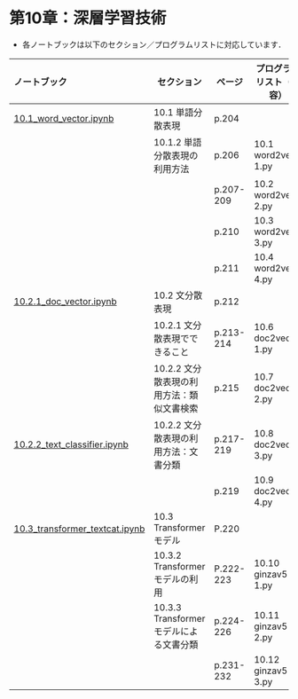 # 第10章：深層学習技術

*   各ノートブックは以下のセクション／プログラムリストに対応しています．

    

| ノートブック    | セクション             | ページ  | プログラムリスト（内容）           |
| :------------ | ---------- | --------- | ------------ |
| [10.1_word_vector.ipynb](./10.1_word_vector.ipynb) | 10.1 単語分散表現                         | p.204     |                          |
|                                                              | 10.1.2 単語分散表現の利用方法             | p.206     | 10.1 word2vec-1.py       |
|                                                              |                                           | p.207-209 | 10.2 word2vec-2.py       |
|                                                              |                                           | p.210     | 10.3 word2vec-3.py       |
|                                                              |                                           | p.211     | 10.4 word2vec-4.py       |
| [10.2.1_doc_vector.ipynb](./10.2.1_doc_vector.ipynb) | 10.2 文分散表現                           | p.212     |                          |
|                                                              | 10.2.1 文分散表現でできること             | p.213-214 | 10.6 doc2vec-1.py        |
|                                                              | 10.2.2 文分散表現の利用方法：類似文書検索 | p.215     | 10.7 doc2vec-2.py        |
| [10.2.2_text_classifier.ipynb](./10.2.2_text_classifier.ipynb) | 10.2.2 文分散表現の利用方法：文書分類     | p.217-219 | 10.8 doc2vec-3.py        |
|                                                              |                                           | p.219     | 10.9 doc2vec-4.py        |
| [10.3_transformer_textcat.ipynb](./10.3_transformer_textcat.ipynb) | 10.3 Transformerモデル                    | P.220     |                          |
|                                                              | 10.3.2 Transformerモデルの利用            | P.222-223 | 10.10 ginzav5-1.py       |
|                                                              | 10.3.3 Transformerモデルによる文書分類    | p.224-226 | 10.11 ginzav5-2.py       |
|                                                              |                                           | p.231-232 | 10.12 ginzav5-3.py       |

